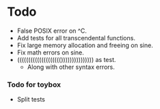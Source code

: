 # Todo

* False POSIX error on ^C.
* Add tests for all transcendental functions.
* Fix large memory allocation and freeing on sine.
* Fix math errors on sine.
* (((((((((((((((((((())))))))))))))) as test.
	* Along with other syntax errors.

### Todo for toybox

* Split tests
